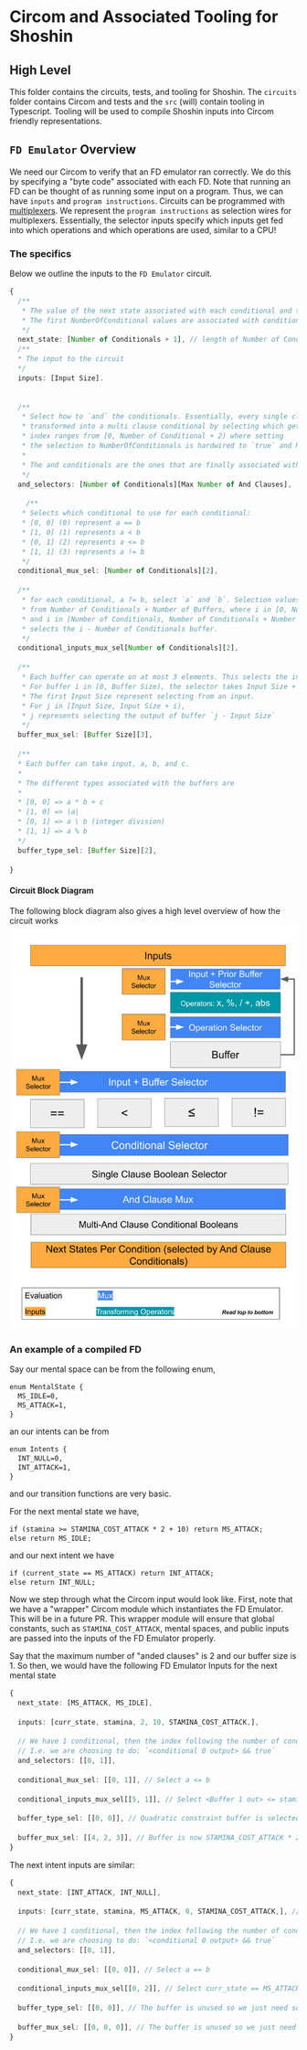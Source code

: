 # Circom and Associated Tooling for Shoshin

## High Level

This folder contains the circuits, tests, and tooling for Shoshin. The `circuits` folder
contains Circom and tests and the `src` (will) contain tooling in Typescript. Tooling will be used to compile
Shoshin inputs into Circom friendly representations.

## `FD Emulator` Overview

We need our Circom to verify that an FD emulator ran correctly. We do this by specifying a "byte code" associated with each FD. Note that running an FD can be thought of as running some input on a program. Thus, we can have `inputs` and `program instructions`. Circuits can be programmed with [multiplexers](https://en.wikipedia.org/wiki/Multiplexer). We represent the `program instructions` as selection wires for multiplexers. Essentially, the selector inputs specify which inputs get fed into which operations and which operations are used, similar to a CPU!

### The specifics

Below we outline the inputs to the `FD Emulator` circuit.

```typescript
{
  /**
   * The value of the next state associated with each conditional and the default
   * The first NumberOfConditional values are associated with conditionals. The last one is a default
   */
  next_state: [Number of Conditionals + 1], // length of Number of Conditionals + 1
  /**
  * The input to the circuit
  */
  inputs: [Input Size].


  /**
   * Select how to `and` the conditionals. Essentially, every single clause conditional can be
   * transformed into a multi clause conditional by selecting which get `anded` together. The selection
   * index ranges from [0, Number of Conditional + 2) where setting
   * the selection to NumberOfConditionals is hardwired to `true` and NumberOfConditionals+1 is hardwired to `false`
   *
   * The and conditionals are the ones that are finally associated with the output `next_state`
   */
  and_selectors: [Number of Conditionals][Max Number of And Clauses],

	/**
   * Selects which conditional to use for each conditional:
   * [0, 0] (0) represent a == b
   * [1, 0] (1) represents a < b
   * [0, 1] (2) represents a <= b
   * [1, 1] (3) represents a != b
   */
  conditional_mux_sel: [Number of Conditionals][2],

  /**
   * for each conditional, a ?= b, select `a` and `b`. Selection values range
   * from Number of Conditionals + Number of Buffers, where i in [0, Number of Conditionals) selects the ith input
   * and i in [Number of Conditionals, Number of Conditionals + Number of Buffers)
   * selects the i - Number of Conditionals buffer.
   */
  conditional_inputs_mux_sel[Number of Conditionals][2],

  /**
   * Each buffer can operate on at most 3 elements. This selects the inputs for each buffer.
   * For buffer i in [0, Buffer Size), the selector takes Input Size + i possible values.
   * The first Input Size represent selecting from an input.
   * For j in [Input Size, Input Size + i),
   * j represents selecting the output of buffer `j - Input Size`
   */
  buffer_mux_sel: [Buffer Size][3],

  /**
  * Each buffer can take input, a, b, and c.
  *
  * The different types associated with the buffers are
  *
  * [0, 0] => a * b + c
  * [1, 0] => |a|
  * [0, 1] => a \ b (integer division)
  * [1, 1] => a % b
  */
  buffer_type_sel: [Buffer Size][2],

}
```

#### Circuit Block Diagram

The following block diagram also gives a high level overview of how the circuit works
![imgs/FDBlockDiagram.png](imgs/FDBlockDiagram.png)

### An example of a compiled FD

Say our mental space can be from the following enum,

```
enum MentalState {
  MS_IDLE=0,
  MS_ATTACK=1,
}
```

an our intents can be from

```
enum Intents {
  INT_NULL=0,
  INT_ATTACK=1,
}
```

and our transition functions are very basic.

For the next mental state we have,

```
if (stamina >= STAMINA_COST_ATTACK * 2 + 10) return MS_ATTACK;
else return MS_IDLE;
```

and our next intent we have

```
if (current_state == MS_ATTACK) return INT_ATTACK;
else return INT_NULL;
```

Now we step through what the Circom input would look like. First, note that we have a "wrapper" Circom module which instantiates the FD Emulator. This will be in a future PR. This wrapper module will ensure that global constants, such as `STAMINA_COST_ATTACK`, mental spaces, and public inputs are passed into the inputs of the FD Emulator properly.

Say that the maximum number of "anded clauses" is 2 and our buffer size is 1. So then, we would have the following FD Emulator Inputs for the next mental state

```typescript
{
  next_state: [MS_ATTACK, MS_IDLE],

  inputs: [curr_state, stamina, 2, 10, STAMINA_COST_ATTACK,],

  // We have 1 conditional, then the index following the number of conditionals (1) is true by default
  // I.e. we are choosing to do: `<conditional 0 output> && true`
  and_selectors: [[0, 1]],

  conditional_mux_sel: [[0, 1]], // Select a <= b

  conditional_inputs_mux_sel[[5, 1]], // Select <Buffer 1 out> <= stamina

  buffer_type_sel: [[0, 0]], // Quadratic constraint buffer is selected to give use a * b + c

  buffer_mux_sel: [[4, 2, 3]], // Buffer is now STAMINA_COST_ATTACK * 2 + 10
}
```

The next intent inputs are similar:

```typescript
{
  next_state: [INT_ATTACK, INT_NULL],

  inputs: [curr_state, stamina, MS_ATTACK, 0, STAMINA_COST_ATTACK,], // The 0 is just a dummy value

  // We have 1 conditional, then the index following the number of conditionals (1) is true by default
  // I.e. we are choosing to do: `<conditional 0 output> && true`
  and_selectors: [[0, 1]],

  conditional_mux_sel: [[0, 0]], // Select a == b

  conditional_inputs_mux_sel[[0, 2]], // Select curr_state == MS_ATTACK

  buffer_type_sel: [[0, 0]], // The buffer is unused so we just need some valid selection

  buffer_mux_sel: [[0, 0, 0]], // The buffer is unused so we just need some valid selection
}
```
